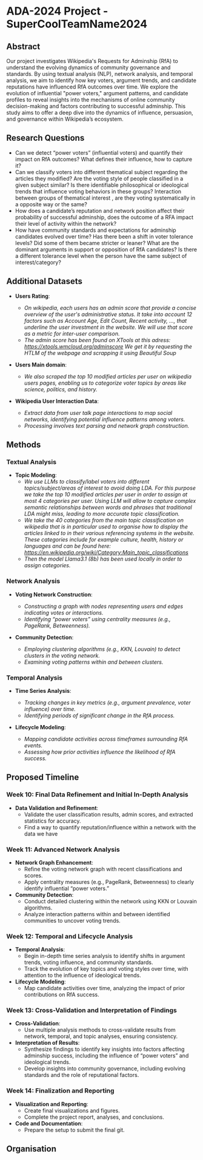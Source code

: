 # ADA-2024 Project - SuperCoolTeamName2024

## Abstract

Our project investigates Wikipedia's Requests for Adminship (RfA) to understand the evolving dynamics of community governance and standards. By using textual analysis (NLP), network analysis, and temporal analysis, we aim to identify how key voters, argument trends, and candidate reputations have influenced RfA outcomes over time. We explore the evolution of influential "power voters," argument patterns, and candidate profiles to reveal insights into the mechanisms of online community decision-making and factors contributing to successful adminship. This study aims to offer a deep dive into the dynamics of influence, persuasion, and governance within Wikipedia’s ecosystem.

## Research Questions

- Can we detect “power voters” (influential voters) and quantify their impact on RfA outcomes? What defines their influence, how to capture it?
- Can we classify voters into different thematical subject regarding the articles they modified? Are the voting style of people classified in a given subject similar? Is there identifiable philosophical or ideological trends that influence voting behaviors in these groups? Interaction between groups of thematical interest , are they voting systematically in a opposite way or the same? 
- How does a candidate’s reputation and network position affect their probability of successful adminship, does the outcome of a RFA impact their level of activity within the network?
- How have community standards and expectations for adminship candidates evolved over time? Has there been a shift in voter tolerance levels? Did some of them became stricter or leaner? What are the dominant arguments in support or opposition of RfA candidates? Is there a different tolerance level when the person have the same subject of interest/category?
  
## Additional Datasets
- **Users Rating**:
  - *On wikipedia, each users has an admin score that provide a concise overview of the user's administrative status. It take into account 12 factors such as Account Age, Edit Count, Recent activity, ..., that underline the user investment in the website. We will use that score as a metric for inter-user comparison.*
  - *The admin score has been found on XTools at this adress: https://xtools.wmcloud.org/adminscore*
    *We get it by requesting the HTLM of the webpage and scrapping it using Beautiful Soup*

- **Users Main domain**:
  - *We also scraped the top 10 modified articles per user on wikipedia users pages, enabling us to categorize voter topics by areas like science, politics, and history.*

- **Wikipedia User Interaction Data**:
  - *Extract data from user talk page interactions to map social networks, identifying potential influence patterns among voters.*
  - *Processing involves text parsing and network graph construction.*

## Methods

### Textual Analysis

- **Topic Modeling**:
  - *We use LLMs to classify/label voters into different topics/subject/areas of interest to avoid doing LDA. For this purpose we take the top 10 modified articles per user in order to assign at most 4 categories per user. Using LLM will allow to capture complex semantic relationships between words and phrases that traditional LDA might miss, leading to more accurate topic classification.*
  - *We take the 40 categories from the main topic classification on wikipedia that is in particular used to organise how to display the articles linked to in their various referencing systems in the website. These categories include for example culture, health, history or languages and can be found here: https://en.wikipedia.org/wiki/Category:Main_topic_classifications*
  - *Then the model Llama3.1 (8b) has been used locally in order to assign categories.*
### Network Analysis

- **Voting Network Construction**:
  - *Constructing a graph with nodes representing users and edges indicating votes or interactions.*
  - *Identifying “power voters” using centrality measures (e.g., PageRank, Betweenness).*

- **Community Detection**:
  - *Employing clustering algorithms (e.g., KKN, Louvain) to detect clusters in the voting network.*
  - *Examining voting patterns within and between clusters.*

### Temporal Analysis

- **Time Series Analysis**:
  - *Tracking changes in key metrics (e.g., argument prevalence, voter influence) over time.*
  - *Identifying periods of significant change in the RfA process.*

- **Lifecycle Modeling**:
  - *Mapping candidate activities across timeframes surrounding RfA events.*
  - *Assessing how prior activities influence the likelihood of RfA success.*

## Proposed Timeline

### Week 10: Final Data Refinement and Initial In-Depth Analysis
- **Data Validation and Refinement**:
  - Validate the user classification results, admin scores, and extracted statistics for accuracy.
  - Find a way to quantify reputation/influence within a network with the data we have

### Week 11: Advanced Network Analysis
- **Network Graph Enhancement**:
  - Refine the voting network graph with recent classifications and scores.
  - Apply centrality measures (e.g., PageRank, Betweenness) to clearly identify influential “power voters.”
- **Community Detection**:
  - Conduct detailed clustering within the network using KKN or Louvain algorithms.
  - Analyze interaction patterns within and between identified communities to uncover voting trends.

### Week 12: Temporal and Lifecycle Analysis
- **Temporal Analysis**:
  - Begin in-depth time series analysis to identify shifts in argument trends, voting influence, and community standards.
  - Track the evolution of key topics and voting styles over time, with attention to the influence of ideological trends.
- **Lifecycle Modeling**:
  - Map candidate activities over time, analyzing the impact of prior contributions on RfA success.

### Week 13: Cross-Validation and Interpretation of Findings
- **Cross-Validation**:
  - Use multiple analysis methods to cross-validate results from network, temporal, and topic analyses, ensuring consistency.
- **Interpretation of Results**:
  - Synthesize findings to identify key insights into factors affecting adminship success, including the influence of “power voters” and ideological trends.
  - Develop insights into community governance, including evolving standards and the role of reputational factors.

### Week 14: Finalization and Reporting
- **Visualization and Reporting**:
  - Create final visualizations and figures.
  - Complete the project report, analyses, and conclusions.
- **Code and Documentation**:
  - Prepare the setup to submit the final git.

## Organisation
